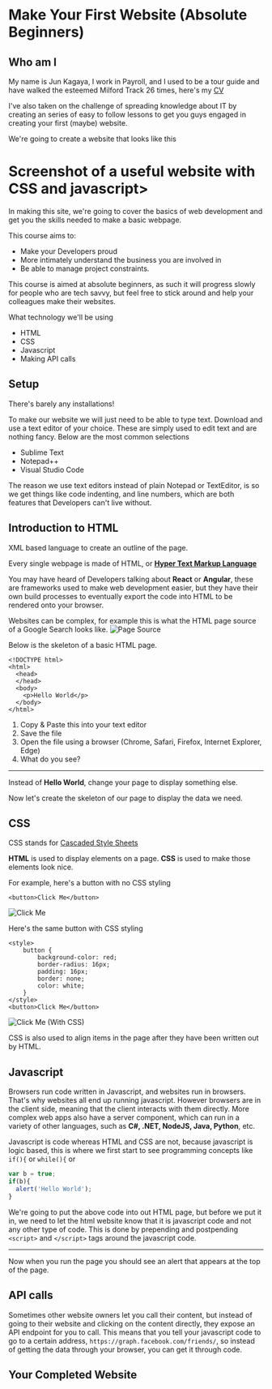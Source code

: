 # Make Your First Website (Absolute Beginners)

## Who am I

My name is Jun Kagaya, I work in Payroll, and I used to be a tour guide and have walked the esteemed Milford Track 26 times, here's my [CV](https://gieoon.github.io/CV/)

I've also taken on the challenge of spreading knowledge about IT by creating an series of easy to follow lessons to get you guys engaged in creating your first (maybe) website.  

We're going to create a website that looks like this
# Screenshot of a useful website with CSS and javascript>

In making this site, we're going to cover the basics of web development and get you the skills needed to make a basic webpage.

This course aims to:
- Make your Developers proud
- More intimately understand the business you are involved in
- Be able to manage project constraints.

This course is aimed at absolute beginners, as such it will progress slowly for people who are tech savvy, but feel free to stick around and help your colleagues make their websites.

What technology we'll be using
- HTML
- CSS
- Javascript
- Making API calls

## Setup

There's barely any installations!

To make our website we will just need to be able to type text.
Download and use a text editor of your choice. These are simply used to edit text and are nothing fancy.
Below are the most common selections
- Sublime Text
- Notepad++
- Visual Studio Code

The reason we use text editors instead of plain Notepad or TextEditor, is so we get things like code indenting, and line numbers, which are both features that Developers can't live without.

## Introduction to HTML

XML based language to create an outline of the page.

Every single webpage is made of HTML, or [__Hyper Text Markup Language__](https://www.google.com/search?ei=nAptXcDHGbnTz7sPi4-sqAk&q=what+does+html+stand+for&oq=what+does+html+stand+for&gs_l=psy-ab.3..0j0i7i30l9.1723.2177..3487...0.2..0.363.554.0j1j0j1......0....1..gws-wiz.......0i71j0i10.KWPGF8WAYW4&ved=0ahUKEwjAhaW5kbLkAhW56XMBHYsHC5UQ4dUDCAo&uact=5)

You may have heard of Developers talking about __React__ or __Angular__, these are frameworks used to make web development easier, but they have their own build processes to eventually export the code into HTML to be rendered onto your browser.

Websites can be complex, for example this is what the HTML page source of a Google Search looks like.
![Page Source](https://github.com/gieoon/MakeMyWebsite/PageSource.png "Page Source")

Below is the skeleton of a basic HTML page.
```
<!DOCTYPE html>
<html>
  <head>
  </head>
  <body>
    <p>Hello World</p>
  </body>
</html>
```
1. Copy & Paste this into your text editor
1. Save the file
1. Open the file using a browser (Chrome, Safari, Firefox, Internet Explorer, Edge) 
1. What do you see?

___

Instead of __Hello World__, change your page to display something else.

Now let's create the skeleton of our page to display the data we need.

## CSS

CSS stands for [Cascaded Style Sheets](https://www.google.com/search?ei=oAptXcrsNYXUz7sP3MmioA4&q=what+does+css+stand+for&oq=what+does+css+stand+for&gs_l=psy-ab.3..0i71l8.709049.709354..709468...0.3..0.180.343.0j2......0....1..gws-wiz.oWYX2ZDevY4&ved=0ahUKEwjKvLW7kbLkAhUF6nMBHdykCOQQ4dUDCAo&uact=5)

__HTML__ is used to display elements on a page. __CSS__ is used to make those elements look nice.

For example, here's a button with no CSS styling
```
<button>Click Me</button>
```
![Click Me](https://github.com/gieoon/MakeMyWebsite/ClickMe.png "Click Me")


Here's the same button with CSS styling
```
<style>
	button {
    	background-color: red;
        border-radius: 16px;
        padding: 16px;
        border: none;
        color: white;
    }
</style>
<button>Click Me</button>
```
![Click Me (With CSS)](https://github.com/gieoon/MakeMyWebsite/ClickMeCSS.png "Click Me (With CSS)")

CSS is also used to align items in the page after they have been written out by HTML.

## Javascript

Browsers run code written in Javascript, and websites run in browsers. That's why websites all end up running javascript.
However browsers are in the client side, meaning that the client interacts with them directly.
More complex web apps also have a server component, which can run in a variety of other languages, such as __C#, .NET, NodeJS, Java, Python__, etc. 

Javascript is code whereas HTML and CSS are not, because javascript is logic based, this is where we first start to see programming concepts like `if(){` or `while(){` 
or
```javascript
var b = true;
if(b){
  alert('Hello World');
}
``` 

We're going to put the above code into out HTML page, but before we put it in, we need to let the html website know that it is javascript code and not any other type of code.
This is done by prepending and postpending `<script>` and `</script>` tags around the javascript code.

___

Now when you run the page you should see an alert that appears at the top of the page.

## API calls

Sometimes other website owners let you call their content, but instead of going to their website and clicking on the content directly, they expose an API endpoint for you to call.
This means that you tell your javascript code to go to a certain address, `https://graph.facebook.com/friends/`, so instead of getting the data through your browser, you can get it through code.

## Your Completed Website


